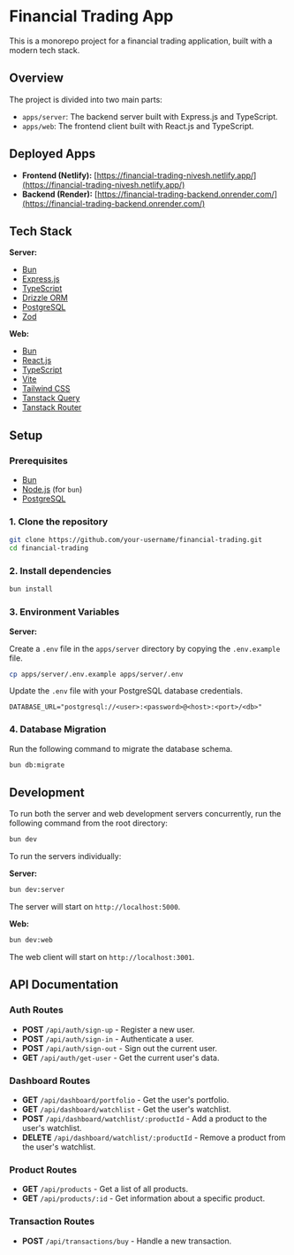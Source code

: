 # Financial Trading App

This is a monorepo project for a financial trading application, built with a modern tech stack.

## Overview

The project is divided into two main parts:

-   `apps/server`: The backend server built with Express.js and TypeScript.
-   `apps/web`: The frontend client built with React.js and TypeScript.

## Deployed Apps

-   **Frontend (Netlify):** [https://financial-trading-nivesh.netlify.app/](https://financial-trading-nivesh.netlify.app/)
-   **Backend (Render):** [https://financial-trading-backend.onrender.com/](https://financial-trading-backend.onrender.com/)

## Tech Stack

**Server:**

-   [Bun](https://bun.sh/)
-   [Express.js](https://expressjs.com/)
-   [TypeScript](https://www.typescriptlang.org/)
-   [Drizzle ORM](https://orm.drizzle.team/)
-   [PostgreSQL](https://www.postgresql.org/)
-   [Zod](https://zod.dev/)

**Web:**

-   [Bun](https://bun.sh/)
-   [React.js](https://reactjs.org/)
-   [TypeScript](https://www.typescriptlang.org/)
-   [Vite](https://vitejs.dev/)
-   [Tailwind CSS](https://tailwindcss.com/)
-   [Tanstack Query](https://tanstack.com/query/latest)
-   [Tanstack Router](https://tanstack.com/router/latest)

## Setup

### Prerequisites

-   [Bun](https://bun.sh/docs/installation)
-   [Node.js](https://nodejs.org/en/download/) (for `bun`)
-   [PostgreSQL](https://www.postgresql.org/download/)

### 1. Clone the repository

```bash
git clone https://github.com/your-username/financial-trading.git
cd financial-trading
```

### 2. Install dependencies

```bash
bun install
```

### 3. Environment Variables

**Server:**

Create a `.env` file in the `apps/server` directory by copying the `.env.example` file.

```bash
cp apps/server/.env.example apps/server/.env
```

Update the `.env` file with your PostgreSQL database credentials.

```
DATABASE_URL="postgresql://<user>:<password>@<host>:<port>/<db>"
```

### 4. Database Migration

Run the following command to migrate the database schema.

```bash
bun db:migrate
```

## Development

To run both the server and web development servers concurrently, run the following command from the root directory:

```bash
bun dev
```

To run the servers individually:

**Server:**

```bash
bun dev:server
```

The server will start on `http://localhost:5000`.

**Web:**

```bash
bun dev:web
```

The web client will start on `http://localhost:3001`.

## API Documentation

### Auth Routes

-   **POST** `/api/auth/sign-up` - Register a new user.
-   **POST** `/api/auth/sign-in` - Authenticate a user.
-   **POST** `/api/auth/sign-out` - Sign out the current user.
-   **GET** `/api/auth/get-user` - Get the current user's data.

### Dashboard Routes

-   **GET** `/api/dashboard/portfolio` - Get the user's portfolio.
-   **GET** `/api/dashboard/watchlist` - Get the user's watchlist.
-   **POST** `/api/dashboard/watchlist/:productId` - Add a product to the user's watchlist.
-   **DELETE** `/api/dashboard/watchlist/:productId` - Remove a product from the user's watchlist.

### Product Routes

-   **GET** `/api/products` - Get a list of all products.
-   **GET** `/api/products/:id` - Get information about a specific product.

### Transaction Routes

-   **POST** `/api/transactions/buy` - Handle a new transaction.